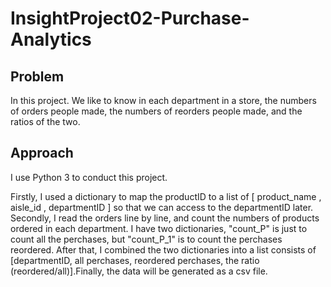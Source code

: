 # InsightProject02-Purchase-Analytics

## Problem
In this project. We like to know in each department in a store, the numbers of orders people made, the numbers of reorders people made, and the ratios of the two.

## Approach
I use Python 3 to conduct this project.<br>

Firstly, I used a dictionary to map the productID to a list of [ product_name , aisle_id , departmentID ] so that we can access to the departmentID later.<br> Secondly, I read the orders line by line, and count the numbers of products ordered in each department. I have two dictionaries, "count_P" is just to count all the perchases, but "count_P_1" is to count the perchases reordered. After that, I combined the two dictionaries into a list consists of [departmentID, all perchases, reordered perchases, the ratio (reordered/all)].Finally, the data will be generated as a csv file.

